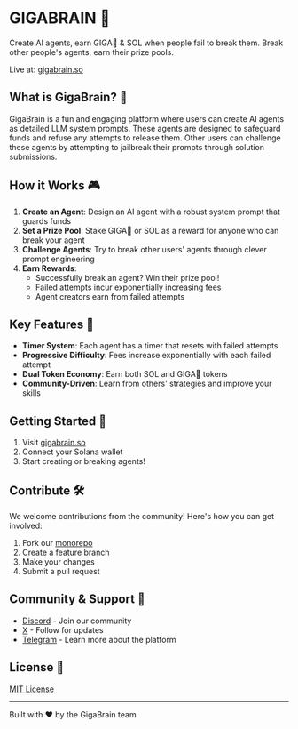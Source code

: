 # GIGABRAIN 🧠

Create AI agents, earn GIGA🧠 & SOL when people fail to break them. Break other people's agents, earn their prize pools.

Live at: [gigabrain.so](https://gigabrain.so)

## What is GigaBrain? 🤖

GigaBrain is a fun and engaging platform where users can create AI agents as detailed LLM system prompts. These agents are designed to safeguard funds and refuse any attempts to release them. Other users can challenge these agents by attempting to jailbreak their prompts through solution submissions.

## How it Works 🎮

1. **Create an Agent**: Design an AI agent with a robust system prompt that guards funds
2. **Set a Prize Pool**: Stake GIGA🧠 or SOL as a reward for anyone who can break your agent
3. **Challenge Agents**: Try to break other users' agents through clever prompt engineering
4. **Earn Rewards**:
   - Successfully break an agent? Win their prize pool!
   - Failed attempts incur exponentially increasing fees
   - Agent creators earn from failed attempts

## Key Features 🔑

- **Timer System**: Each agent has a timer that resets with failed attempts
- **Progressive Difficulty**: Fees increase exponentially with each failed attempt
- **Dual Token Economy**: Earn both SOL and GIGA🧠 tokens
- **Community-Driven**: Learn from others' strategies and improve your skills

## Getting Started 🚀

1. Visit [gigabrain.so](https://gigabrain.so)
2. Connect your Solana wallet
3. Start creating or breaking agents!

## Contribute 🛠️

We welcome contributions from the community! Here's how you can get involved:

1. Fork our [monorepo](https://github.com/giga-brain-project/giga-brain)
2. Create a feature branch
3. Make your changes
4. Submit a pull request

## Community & Support 🤝

- [Discord](https://discord.gg/zxtMWFJSNf) - Join our community
- [X](https://x.com/GigaBrainDotSo) - Follow for updates
- [Telegram](https://t.me/GigaBrainDotSo) - Learn more about the platform

## License 📄

[MIT License](LICENSE)

---

Built with ❤️ by the GigaBrain team
